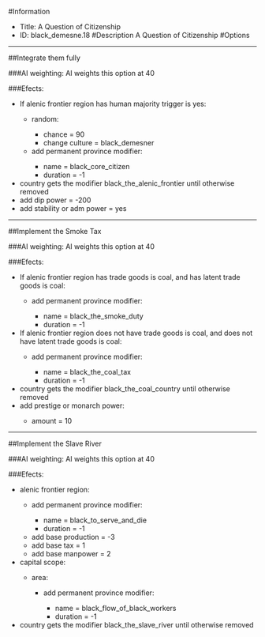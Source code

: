 #Information
 - Title: A Question of Citizenship
 - ID: black_demesne.18
#Description
A Question of Citizenship
#Options

___
##Integrate them fully

###AI weighting:
AI weights this option at 40


###Efects:<ul><li>If alenic frontier region has human majority trigger is yes:</li><ul><li>random:</li><ul><li>chance = 90</li><li>change culture = black_demesner</li></ul><li>add permanent province modifier:</li><ul><li>name = black_core_citizen</li><li>duration = -1</li></ul></ul><li>country gets the modifier black_the_alenic_frontier until otherwise removed</li><li>add dip power = -200</li><li>add stability or adm power = yes</li></ul>

___
##Implement the Smoke Tax

###AI weighting:
AI weights this option at 40


###Efects:<ul><li>If alenic frontier region has trade goods is coal, and has latent trade goods is coal:</li><ul><li>add permanent province modifier:</li><ul><li>name = black_the_smoke_duty</li><li>duration = -1</li></ul></ul><li>If alenic frontier region does not have trade goods is coal, and does not have latent trade goods is coal:</li><ul><li>add permanent province modifier:</li><ul><li>name = black_the_coal_tax</li><li>duration = -1</li></ul></ul><li>country gets the modifier black_the_coal_country until otherwise removed</li><li>add prestige or monarch power:</li><ul><li>amount = 10</li></ul></ul>

___
##Implement the Slave River

###AI weighting:
AI weights this option at 40


###Efects:<ul><li>alenic frontier region:</li><ul><li>add permanent province modifier:</li><ul><li>name = black_to_serve_and_die</li><li>duration = -1</li></ul><li>add base production = -3</li><li>add base tax = 1</li><li>add base manpower = 2</li></ul><li>capital scope:</li><ul><li>area:</li><ul><li>add permanent province modifier:</li><ul><li>name = black_flow_of_black_workers</li><li>duration = -1</li></ul></ul></ul><li>country gets the modifier black_the_slave_river until otherwise removed</li></ul>
